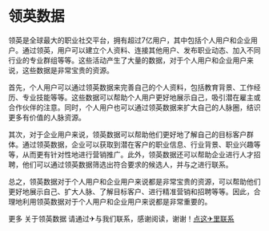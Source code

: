 # 领英数据

领英是全球最大的职业社交平台，拥有超过7亿用户，其中包括个人用户和企业用户。通过领英，用户可以建立个人资料、连接其他用户、发布职业动态、加入不同行业的专业群组等等。这些活动产生了大量的数据，对于个人用户和企业用户来说，这些数据是非常宝贵的资源。

首先，个人用户可以通过领英数据来完善自己的个人资料，包括教育背景、工作经历、专业技能等等。这些数据可以帮助个人用户更好地展示自己，吸引潜在雇主或合作伙伴的注意。同时，个人用户也可以通过领英数据来扩大自己的人脉圈，结识更多有价值的人脉资源。

其次，对于企业用户来说，领英数据可以帮助他们更好地了解自己的目标客户群体。通过领英数据，企业可以获取到潜在客户的职业信息、行业背景、职业兴趣等等，从而更有针对性地进行营销推广。此外，领英数据还可以帮助企业进行人才招聘，他们可以通过领英数据筛选出符合要求的候选人，并与之进行联系。

总之，领英数据对于个人用户和企业用户来说都是非常宝贵的资源，可以帮助他们更好地展示自己、扩大人脉、了解目标客户、进行精准营销和招聘等等。因此，合理地利用领英数据对于个人用户和企业用户来说都是非常重要的。

更多 关于领英数据 请通过✈与我们联系，感谢阅读，谢谢！[点这✈里联系](https://ads.k02.cc)